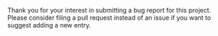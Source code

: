 Thank you for your interest in submitting a bug report for this project.
Please consider filing a pull request instead of an issue if you want to suggest adding a new entry.
